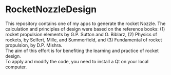 # RocketNozzleDesign
This repository contains one of my apps to generate the rocket Nozzle. The calculation and principles of design were based on the reference books: (1) rocket propulsion elements by G.P. Sutton and O. Biblarz, (2) Physics of rockets, by Selfert, Mille, and Summerfield, and (3) Fundamental of rocket propulsion, by D.P. Mishra.  
  The aim of this effort is for benefiting the learning and practice of rocket design.  
  To apply and modify the code, you need to install a Qt on your local computer.
